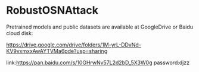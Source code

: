 # RobustOSNAttack

Pretrained models and public datasets are available at GoogleDrive or Baidu cloud disk:  

https://drive.google.com/drive/folders/1M-yrL-DDvNd-KV9vxmxxAwAYTVMa6pde?usp=sharing

link:https://pan.baidu.com/s/10GHrwNv57L2d2bD_5X3W0g password:djzz 


